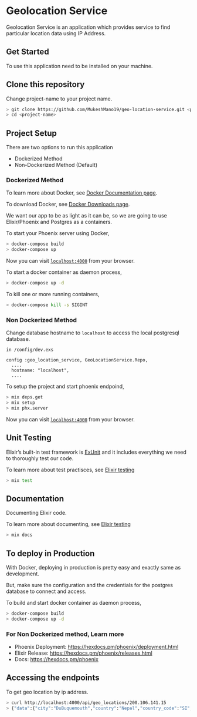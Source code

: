# Geolocation Service

Geolocation Service is an application which provides service to find particular location data using IP Address.
## Get Started

To use this application need to be installed on your machine.

## Clone this repository

Change project-name to your project name.

```bash
> git clone https://github.com/MukeshMano19/geo-location-service.git <project-name>
> cd <project-name>
```

## Project Setup

There are two options to run this application

  * Dockerized Method
  * Non-Dockerized Method (Default)

### Dockerized Method

To learn more about Docker, see [Docker Documentation page](https://docs.docker.com/get-started/).

To download Docker, see [Docker Downloads page](https://docs.docker.com/get-started/).

We want our app to be as light as it can be, so we are going to use Elixir/Phoenix and Postgres as a containers.

To start your Phoenix server using Docker,

```bash
> docker-compose build
> docker-compose up
```

Now you can visit [`localhost:4000`](http://localhost:4000) from your browser.

To start a docker container as daemon process,

```bash
> docker-compose up -d
```

To kill one or more running containers,

```bash
> docker-compose kill -s SIGINT
```

### Non Dockerized Method

Change database hostname to `localhost` to access the local postgresql database.

```
in /config/dev.exs

config :geo_location_service, GeoLocationService.Repo,
  ....
  hostname: "localhost", 
  ....
```

To setup the project and start phoenix endpoind,

```bash
> mix deps.get
> mix setup
> mix phx.server
```

Now you can visit [`localhost:4000`](http://localhost:4000) from your browser.

## Unit Testing

Elixir’s built-in test framework is [ExUnit](https://hexdocs.pm/ex_unit/1.12/ExUnit.html) and it includes everything we need to thoroughly test our code.

To learn more about test practisces, see [Elixir testing](https://elixirschool.com/en/lessons/basics/testing/) 

```bash
> mix test
```

## Documentation

Documenting Elixir code.

To learn more about documenting, see [Elixir testing](https://elixirschool.com/en/lessons/basics/documentation/) 

```bash
> mix docs
```

## To deploy in Production

With Docker, deploying in production is pretty easy and exactly same as development.

But, make sure the configuration and the credentials for the postgres database to connect and access.

To build and start docker container as daemon process,

```bash
> docker-compose build
> docker-compose up -d
```

### For Non Dockerized method, Learn more

  * Phoenix Deployment: https://hexdocs.pm/phoenix/deployment.html
  * Elixir Release: https://hexdocs.pm/phoenix/releases.html
  * Docs: https://hexdocs.pm/phoenix

## Accessing the endpoints

To get geo location by ip address.

```bash
> curl http://localhost:4000/api/geo_locations/200.106.141.15
> {"data":{"city":"DuBuquemouth","country":"Nepal","country_code":"SI","id":1,"ip_address":"200.106.141.15",    "latitude":-84.87503094689836,"longitude":7.206435933364332,"mystery_value":7823011346}}
```

